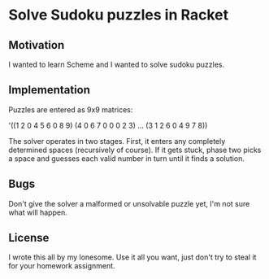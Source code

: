 # Solve Sudoku puzzles in Racket

## Motivation

I wanted to learn Scheme and I wanted to solve sudoku puzzles.

## Implementation

Puzzles are entered as 9x9 matrices:

'((1 2 0 4 5 6 0 8 9)
  (4 0 6 7 0 0 0 2 3)
  ...
  (3 1 2 6 0 4 9 7 8))

The solver operates in two stages. First, it enters any completely
determined spaces (recursively of course). If it gets stuck, phase
two picks a space and guesses each valid number in turn until it
finds a solution.

## Bugs

Don't give the solver a malformed or unsolvable puzzle yet, I'm not
sure what will happen.

## License

I wrote this all by my lonesome. Use it all you want, just don't try
to steal it for your homework assignment.
